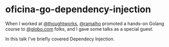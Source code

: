 # oficina-go-dependency-injection

When I worked at [@thoughtworks](https://github.com/thoughtworks), [@ramalho](https://github.com/ramalho) promoted a hands-on Golang course to [@globo.com](https://github.com/globocom) folks, and I gave some talks as a special guest.

In this talk I've briefly covered Dependecy Injection.
